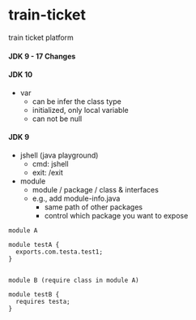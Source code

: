 # train-ticket

train ticket platform

#### JDK 9 - 17 Changes

#### JDK 10

- var
  - can be infer the class type
  - initialized, only local variable
  - can not be null

#### JDK 9

- jshell (java playground)
  - cmd: jshell
  - exit: /exit
- module
  - module / package / class & interfaces
  - e.g., add module-info.java
    - same path of other packages
    - control which package you want to expose

```
module A

module testA {
  exports.com.testa.test1;
}


module B (require class in module A)

module testB {
  requires testa;
}
```
